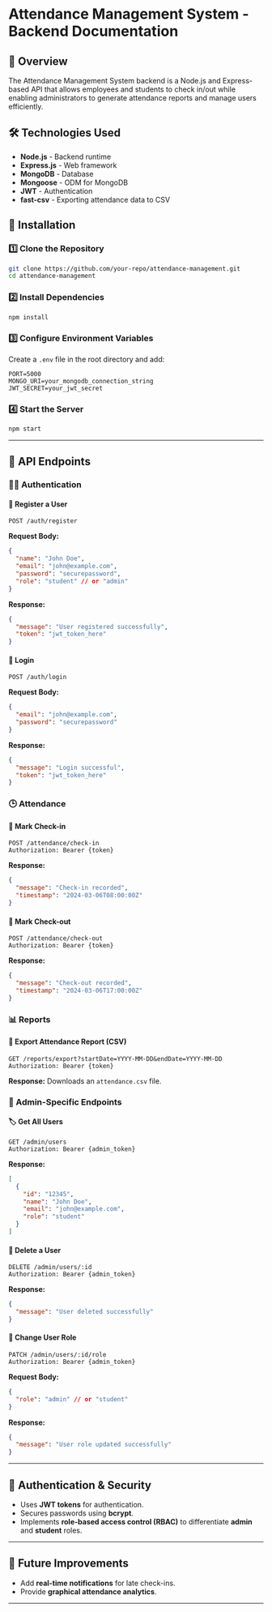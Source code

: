 # Attendance Management System - Backend Documentation

## 📌 Overview

The Attendance Management System backend is a Node.js and Express-based API that allows employees and students to check in/out while enabling administrators to generate attendance reports and manage users efficiently.

## 🛠️ Technologies Used

- **Node.js** - Backend runtime
- **Express.js** - Web framework
- **MongoDB** - Database
- **Mongoose** - ODM for MongoDB
- **JWT** - Authentication
- **fast-csv** - Exporting attendance data to CSV

## 🚀 Installation

### 1️⃣ Clone the Repository

```sh
git clone https://github.com/your-repo/attendance-management.git
cd attendance-management
```

### 2️⃣ Install Dependencies

```sh
npm install
```

### 3️⃣ Configure Environment Variables

Create a `.env` file in the root directory and add:

```env
PORT=5000
MONGO_URI=your_mongodb_connection_string
JWT_SECRET=your_jwt_secret
```

### 4️⃣ Start the Server

```sh
npm start
```

---

## 📂 API Endpoints

### 🧑‍💻 **Authentication**

#### 🔹 Register a User

```http
POST /auth/register
```

**Request Body:**

```json
{
  "name": "John Doe",
  "email": "john@example.com",
  "password": "securepassword",
  "role": "student" // or "admin"
}
```

**Response:**

```json
{
  "message": "User registered successfully",
  "token": "jwt_token_here"
}
```

#### 🔹 Login

```http
POST /auth/login
```

**Request Body:**

```json
{
  "email": "john@example.com",
  "password": "securepassword"
}
```

**Response:**

```json
{
  "message": "Login successful",
  "token": "jwt_token_here"
}
```

### 🕒 **Attendance**

#### 🔹 Mark Check-in

```http
POST /attendance/check-in
Authorization: Bearer {token}
```

**Response:**

```json
{
  "message": "Check-in recorded",
  "timestamp": "2024-03-06T08:00:00Z"
}
```

#### 🔹 Mark Check-out

```http
POST /attendance/check-out
Authorization: Bearer {token}
```

**Response:**

```json
{
  "message": "Check-out recorded",
  "timestamp": "2024-03-06T17:00:00Z"
}
```

### 📊 **Reports**

#### 🔹 Export Attendance Report (CSV)

```http
GET /reports/export?startDate=YYYY-MM-DD&endDate=YYYY-MM-DD
Authorization: Bearer {token}
```

**Response:** Downloads an `attendance.csv` file.

### 🔹 Admin-Specific Endpoints

#### 🏷️ Get All Users

```http
GET /admin/users
Authorization: Bearer {admin_token}
```

**Response:**

```json
[
  {
    "id": "12345",
    "name": "John Doe",
    "email": "john@example.com",
    "role": "student"
  }
]
```

#### 🔹 Delete a User

```http
DELETE /admin/users/:id
Authorization: Bearer {admin_token}
```

**Response:**

```json
{
  "message": "User deleted successfully"
}
```

#### 🔹 Change User Role

```http
PATCH /admin/users/:id/role
Authorization: Bearer {admin_token}
```

**Request Body:**

```json
{
  "role": "admin" // or "student"
}
```

**Response:**

```json
{
  "message": "User role updated successfully"
}
```

---

## 🔐 Authentication & Security

- Uses **JWT tokens** for authentication.
- Secures passwords using **bcrypt**.
- Implements **role-based access control (RBAC)** to differentiate **admin** and **student** roles.

---

## 📌 Future Improvements

- Add **real-time notifications** for late check-ins.
- Provide **graphical attendance analytics**.

---
